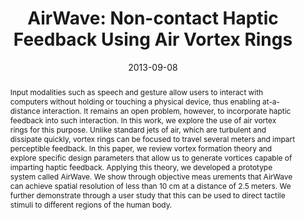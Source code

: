 ---
abstract: |-
  Input modalities such as speech and gesture allow users to interact with computers without holding or touching a physical device, thus enabling at-a-distance interaction. It remains an open problem, however, to incorporate haptic feedback into such interaction. In this work, we explore the use of air vortex rings for this purpose. Unlike standard jets of air, which are turbulent and dissipate quickly, vortex rings can be focused to travel several meters and impart perceptible feedback. In this paper, we review vortex formation theory and explore specific design parameters that allow us to generate vortices capable of imparting haptic feedback. Applying this theory, we developed a prototype system called AirWave. We show through objective meas urements that AirWave can achieve spatial resolution of less than 10 cm at a distance of 2.5 meters. We further demonstrate through a user study that this can be used to direct tactile stimuli to different regions of the human body.
authors:
- gupta
- Dan Morris
- patel
- Desney Tan
bibtex: |-
  @inproceedings{Gupta:2013:ANH:2493432.2493463,
   author = {Gupta, Sidhant and Morris, Dan and Patel, Shwetak N. and Tan, Desney},
   title = {AirWave: Non-contact Haptic Feedback Using Air Vortex Rings},
   booktitle = {Proceedings of the 2013 ACM International Joint Conference on Pervasive and Ubiquitous Computing},
   series = {UbiComp '13},
   year = {2013},
   isbn = {978-1-4503-1770-2},
   location = {Zurich, Switzerland},
   pages = {419--428},
   numpages = {10},
   url = {http://doi.acm.org/10.1145/2493432.2493463},
   doi = {10.1145/2493432.2493463},
   acmid = {2493463},
   publisher = {ACM},
   address = {New York, NY, USA},
   keywords = {air vortex rings, non-contact haptic feedback},
  }
caption: ''
citation: |-
  Sidhant Gupta, Dan Morris, Shwetak N. Patel, and Desney Tan. 2013. AirWave: non-contact haptic feedback using air vortex rings.  In Proceedings of the 2013 ACM international joint conference on Pervasive and ubiquitous computing (UbiComp '13). ACM, New York, NY, USA,  419-428. DOI=http://dx.doi.org/10.1145/2493432.2493463
conference: ACM International Joint Conference on Pervasive and Ubiquitous Computing
  (UbiComp), 2013
date: '2013-09-08'
image: ''
pdf: /pdfs/airwave.pdf
thumbnail: ''
title: 'AirWave: Non-contact Haptic Feedback Using Air Vortex Rings'
video: ''
video_embed: ''
---